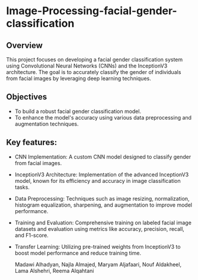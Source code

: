 # Image-Processing-facial-gender-classification
## Overview
This project focuses on developing a facial gender classification system using Convolutional Neural Networks (CNNs) and the InceptionV3 architecture. The goal is to accurately classify the gender of individuals from facial images by leveraging deep learning techniques.
## Objectives
- To build a robust facial gender classification model.
- To enhance the model's accuracy using various data preprocessing and augmentation techniques.
## Key features:
- CNN Implementation: A custom CNN model designed to classify gender from facial images.
- InceptionV3 Architecture: Implementation of the advanced InceptionV3 model, known for its efficiency and accuracy in image classification tasks.
- Data Preprocessing: Techniques such as image resizing, normalization, histogram equalization, sharpening, and augmentation to improve model performance.
- Training and Evaluation: Comprehensive training on labeled facial image datasets and evaluation using metrics like accuracy, precision, recall, and F1-score.
- Transfer Learning: Utilizing pre-trained weights from InceptionV3 to boost model performance and reduce training time.

  Madawi Alhadyan, Najla Almajed, Maryam Aljafaari, Nouf Aldakheel, Lama Alshehri, Reema Alqahtani
